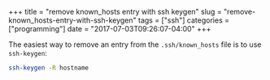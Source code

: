 +++
title = "remove known_hosts entry with ssh keygen"
slug = "remove-known_hosts-entry-with-ssh-keygen"
tags = ["ssh"]
categories = ["programming"]
date = "2017-07-03T09:26:07-04:00"
+++

The easiest way to remove an entry from the `.ssh/known_hosts` file is to use `ssh-keygen`:

```bash
ssh-keygen -R hostname
```
